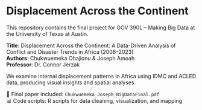# Displacement Across the Continent

This repository contains the final project for GOV 390L – Making Big Data at the University of Texas at Austin.

**Title**: Displacement Across the Continent: A Data-Driven Analysis of Conflict and Disaster Trends in Africa (2008–2023)  
**Authors**: Chukwuemeka Ohajionu & Joseph Amoah  
**Professor**: Dr. Connor Jerzak

We examine internal displacement patterns in Africa using IDMC and ACLED data, producing visual insights and spatial analyses.

📄 Final paper included: `Chukwuemeka_Joseph_BigDataFinal.pdf`  
📊 Code scripts: R scripts for data cleaning, visualization, and mapping

